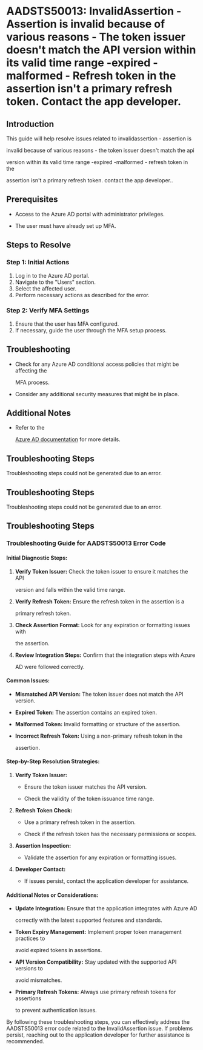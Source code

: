 
# AADSTS50013: InvalidAssertion - Assertion is invalid because of various reasons - The token issuer doesn't match the API version within its valid time range -expired -malformed - Refresh token in the assertion isn't a primary refresh token. Contact the app developer.


## Introduction

This guide will help resolve issues related to invalidassertion - assertion is

invalid because of various reasons - the token issuer doesn't match the api

version within its valid time range -expired -malformed - refresh token in the

assertion isn't a primary refresh token. contact the app developer..


## Prerequisites


* Access to the Azure AD portal with administrator privileges.

* The user must have already set up MFA.


## Steps to Resolve


### Step 1: Initial Actions

1. Log in to the Azure AD portal.
2. Navigate to the "Users" section.
3. Select the affected user.
4. Perform necessary actions as described for the error.


### Step 2: Verify MFA Settings

1. Ensure that the user has MFA configured.
2. If necessary, guide the user through the MFA setup process.


## Troubleshooting


* Check for any Azure AD conditional access policies that might be affecting the

  MFA process.

* Consider any additional security measures that might be in place.


## Additional Notes


* Refer to the

  [Azure AD 
documentation](https://learn.microsoft.com/en-us/azure/active-directory/)
  for more details.


## Troubleshooting Steps

Troubleshooting steps could not be generated due to an error.


## Troubleshooting Steps

Troubleshooting steps could not be generated due to an error.


## Troubleshooting Steps


### Troubleshooting Guide for AADSTS50013 Error Code


#### Initial Diagnostic Steps:

1. **Verify Token Issuer:** Check the token issuer to ensure it matches the API

   version and falls within the valid time range.
2. **Verify Refresh Token:** Ensure the refresh token in the assertion is a

   primary refresh token.
3. **Check Assertion Format:** Look for any expiration or formatting issues with

   the assertion.
4. **Review Integration Steps:** Confirm that the integration steps with Azure

   AD were followed correctly.


#### Common Issues:


* **Mismatched API Version:** The token issuer does not match the API version.

* **Expired Token:** The assertion contains an expired token.

* **Malformed Token:** Invalid formatting or structure of the assertion.

* **Incorrect Refresh Token:** Using a non-primary refresh token in the

  assertion.


#### Step-by-Step Resolution Strategies:

1. **Verify Token Issuer:** 

   * Ensure the token issuer matches the API version.

   * Check the validity of the token issuance time range.

2. **Refresh Token Check:** 

   * Use a primary refresh token in the assertion.

   * Check if the refresh token has the necessary permissions or scopes.

3. **Assertion Inspection:** 

   * Validate the assertion for any expiration or formatting issues.

4. **Developer Contact:**
   * If issues persist, contact the application developer for assistance.


#### Additional Notes or Considerations:


* **Update Integration:** Ensure that the application integrates with Azure AD

  correctly with the latest supported features and standards.

* **Token Expiry Management:** Implement proper token management practices to

  avoid expired tokens in assertions.

* **API Version Compatibility:** Stay updated with the supported API versions to

  avoid mismatches.

* **Primary Refresh Tokens:** Always use primary refresh tokens for assertions

  to prevent authentication issues.

By following these troubleshooting steps, you can effectively address the
AADSTS50013 error code related to the InvalidAssertion issue. If problems
persist, reaching out to the application developer for further assistance is
recommended.